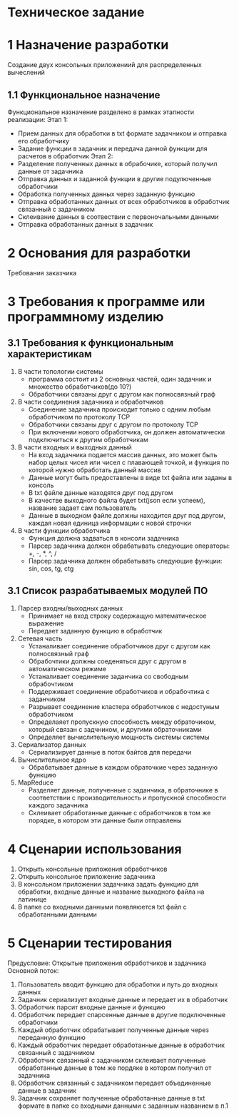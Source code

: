 # Техническое задание
# 1 Назначение разработки
Создание двух консольных приложениий для распределенных вычеслений 

## 1.1 Функциональное назначение 
Функциональное назначение разделено в рамках этапности реализации:
Этап 1:
- Прием данных  для обработки в txt формате задачником  и отправка его обработчику
- Задание функции в задачник и передача данной функции для расчетов в обработчик
Этап 2:
- Разделение полученных данных в обрабочике, который получил данные от задачника
- Отправка данных и заданной функции в другие подулюченные обработчики
- Обработка полученных данных через заданную функцию
- Отправка обработанных данных от всех обработчиков в обработчик связанный с задачником   
- Склеивание данных в соотвествии с первоночальными данными
- Отправка обработанных данных в задачник

# 2 Основания для разработки 
Требования заказчика

# 3 Требования к программе или программному изделию

## 3.1 Требования к функциональным характеристикам
1. В части топологии системы 
    - программа состоит из 2 основных частей, один задачник и множество обработчиков(до 10?)
    - Обработчики связаны друг с другом как полносвязный граф
2. В части соединения задачника и обработчиков
    - Соединение задачника происходит только с одним любым обработчиком по протоколу TCP
    - Обработчики связаны друг с другом по протоколу TCP
    - При включении нового обработчика, он должен автоматически подключиться к другим обработчикам
3. В части входных и выходных данный
    - На вход задачника подается массив данных, это может быть набор целых чисел или чисел с плавающей точкой, и функция по которой нужно обработать данный массив
    - Данные могут быть предоставлены в виде txt файла или заданы в консоль
    - В txt файле данные находятся друг под другом
    - В качестве выходного файла будет txt(json если успеем), название задает сам пользователь
    - Данные в выходном файле должны находится друг под другом, каждая новая единица информации с новой строчки
4. В части функции обработчика
    - Функция должна задваться в консоли задачника
    - Парсер задачника должен обрабатывать следующие операторы: +, -, *, ^, / 
    - Парсер задачника должен обрабатывать следующие функции: sin, cos, tg, ctg
## 3.1 Список разрабатываемых модулей ПО
1. Парсер входны/выходных данных
    - Принимает на вход строку содержащую математическое выражение
    - Передает заданную функцию в обработчик 
2. Сетевая часть 
    - Устаналивает соединение обработчиков друг с другом как полносвязный граф
    - Обрабочтики должны соеденяться друг с другом в автоматическом режиме 
    - Устаналивает соединение заданчика со свободным обрабочтиком 
    - Поддерживает соединение обработчиков и обрабочтика с заданчиком 
    - Разрывает соединение кластера обработчиков с недостуным обработчиком 
    - Определаяет пропускную способность между обраточиком, который связан с задчником, и другими обраточниками
    - Определяет вычислительную мощность системы системы 
3. Сериализатор данных
    - Сериализирует данные в поток байтов для передачи
4. Вычислительное ядро
    - Обрабатывает данные в каждом обраточкие через заданную функцию
5. MapReduce 
    - Разделяет данные, полученные с заданчика, в обраточнике в соответствии с производительность и пропускной способности каждого задачника
    - Склеивает обработанные данные с обработчиков в том же порядке, в котором эти данные были отправлены

# 4 Сценарии использования 
1. Открыть консольные приложения обработчиков
2. Открыть консольное приложение задачника
3. В консольном приложении задачника задать функцию для обработки, входные данные и название выходного файла на латинице 
4. В папке со входными данными появляюется txt файл с обработанными данными

# 5 Сценарии тестирования
Предусловие: Открытые приложения обработчиков и задачника
Основной поток: 
1. Пользователь вводит функцию для обработки и путь до входных данных
2. Задачник сериализует входные данные и передает их в обработчик
3. Обработчик парсит входные данные и функцию
4. Обработчик передает спарсенные данные в другие подключенные обработчики
5. Каждый обработчик обрабатывает полученные данные через переданную функцию
6. Каждый обработчик передает обработанные данные в обработчик связанный с задачником
7. Обработчик связанный с задачником склеивает полученные обработанные данные в том же пордяке в котором получил от задачника
8. Обработчик связанный с задачником передает объединенные данные в задачник 
9. Задачник сохраняет полученные обработанные данные в txt формате в папке со входными данными с заданным названием в п.1


